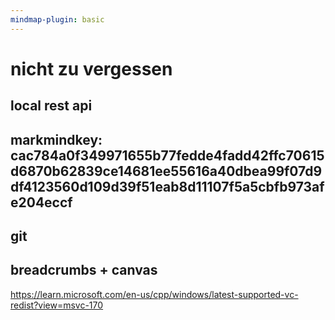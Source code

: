 ```yaml
---
mindmap-plugin: basic
---
```


# nicht zu vergessen

## local rest api

## markmindkey: cac784a0f349971655b77fedde4fadd42ffc70615d6870b62839ce14681ee55616a40dbea99f07d9df4123560d109d39f51eab8d11107f5a5cbfb973afe204eccf

## git

## breadcrumbs + canvas

https://learn.microsoft.com/en-us/cpp/windows/latest-supported-vc-redist?view=msvc-170